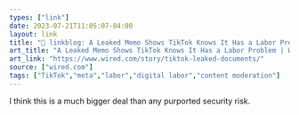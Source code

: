 ```yaml
---
types: ["link"]
date: 2023-07-21T11:05:07-04:00
layout: link
title: "🔗 linkblog: A Leaked Memo Shows TikTok Knows It Has a Labor Problem | WIRED'"
art_title: "A Leaked Memo Shows TikTok Knows It Has a Labor Problem | WIRED"
art_link: "https://www.wired.com/story/tiktok-leaked-documents/"
source: ["wired.com"]
tags: ["TikTok","meta","labor","digital labor","content moderation"]
---
```

I think this is a much bigger deal than any purported security risk.  
 
